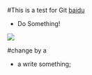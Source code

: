 #This is a test for Git
[baidu](http://www.baidu.com)
- Do Something!

![](http://article.fd.zol-img.com.cn/t_s640x2000/g2/M00/08/06/Cg-4WVUY8cSIQOscAACqrYtTDwcAAAhuQKUFlgAAKrF775.jpg)

#change by a
- a write something;

